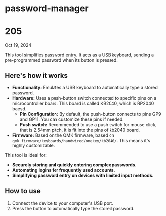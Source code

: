 # password-manager
# 205

Oct 19, 2024

This tool simplifies password entry. It acts as a USB keyboard, sending a pre-programmed password when its button is pressed.

## Here's how it works

* **Functionality:**  Emulates a USB keyboard to automatically type a stored password.
* **Hardware:**  Uses a push-button switch connected to specific pins on a microcontroller board.  This board is called KB2040, which is RP2040 baesd.
    * **Pin Configuration:** By default, the push-button connects to pins GP9 and GP11. You can customize these pins if needed.
    * **Push switch:** Recommended to use a push switch for mouse click, that is 2.54mm pitch, it is fit into the pins of kb2040 board.
* **Firmware:**  Based on the QMK firmware, based on `qmk_firmware/keyboards/handwired/onekey/kb2040/`. This means it's highly customizable.

This tool is ideal for:

* **Securely storing and quickly entering complex passwords.**
* **Automating logins for frequently used accounts.**
* **Simplifying password entry on devices with limited input methods.**

## How to use

1. Connect the device to your computer's USB port.
2. Press the button to automatically type the stored password.

